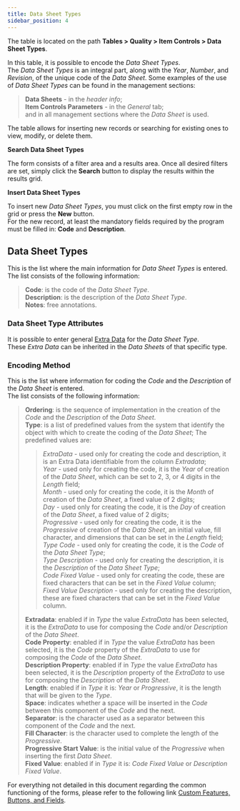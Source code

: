 ```yaml
---
title: Data Sheet Types
sidebar_position: 4
---
```


The table is located on the path **Tables > Quality > Item Controls > Data Sheet Types**.

In this table, it is possible to encode the *Data Sheet Types*.   
The *Data Sheet Types* is an integral part, along with the *Year*, *Number*, and *Revision*, of the unique code of the *Data Sheet*. 
Some examples of the use of *Data Sheet Types* can be found in the management sections:
> **Data Sheets** - in the *header info*;   
> **Item Controls Parameters** - in the *General* tab;   
and in all management sections where the *Data Sheet* is used.

The table allows for inserting new records or searching for existing ones to view, modify, or delete them.

**Search Data Sheet Types**

The form consists of a filter area and a results area. Once all desired filters are set, simply click the **Search** button to display the results within the results grid.

**Insert Data Sheet Types**

To insert new *Data Sheet Types*, you must click on the first empty row in the grid or press the **New** button.   
For the new record, at least the mandatory fields required by the program must be filled in: **Code** and **Description**.

## Data Sheet Types

This is the list where the main information for *Data Sheet Types* is entered.   
The list consists of the following information:   
> **Code**: is the code of the *Data Sheet Type*.   
> **Description**: is the description of the *Data Sheet Type*.   
> **Notes**: free annotations.

### Data Sheet Type Attributes

It is possible to enter general [Extra Data](/docs/configurations/utility/extra-data/extradata/search-extradata) for the *Data Sheet Type*.   
These *Extra Data* can be inherited in the *Data Sheets* of that specific type.   

### Encoding Method 

This is the list where information for coding the *Code* and the *Description* of the *Data Sheet* is entered.   
The list consists of the following information:   
> **Ordering**: is the sequence of implementation in the creation of the *Code* and the *Description* of the *Data Sheet*.   
> **Type**: is a list of predefined values from the system that identify the object with which to create the coding of the *Data Sheet*; The predefined values are:   
>> *ExtraData* - used only for creating the code and description, it is an Extra Data identifiable from the column *Extradata*;   
>> *Year* - used only for creating the code, it is the *Year* of creation of the *Data Sheet*, which can be set to 2, 3, or 4 digits in the *Length* field;   
>> *Month* - used only for creating the code, it is the *Month* of creation of the *Data Sheet*, a fixed value of 2 digits;   
>> *Day* - used only for creating the code, it is the *Day* of creation of the *Data Sheet*, a fixed value of 2 digits;   
>> *Progressive* - used only for creating the code, it is the *Progressive* of creation of the *Data Sheet*, an initial value, fill character, and dimensions that can be set in the *Length* field;   
>> *Type Code* - used only for creating the code, it is the *Code* of the *Data Sheet Type*;   
>> *Type Description* - used only for creating the description, it is the *Description* of the *Data Sheet Type*;   
>> *Code Fixed Value* - used only for creating the code, these are fixed characters that can be set in the *Fixed Value* column;   
>> *Fixed Value Description* - used only for creating the description, these are fixed characters that can be set in the *Fixed Value* column.   
>
> **Extradata**: enabled if in *Type* the value *ExtraData* has been selected, it is the *ExtraData* to use for composing the *Code* and/or *Description* of the *Data Sheet*.   
> **Code Property**: enabled if in *Type* the value *ExtraData* has been selected, it is the *Code* property of the *ExtraData* to use for composing the *Code* of the *Data Sheet*.   
> **Description Property**: enabled if in *Type* the value *ExtraData* has been selected, it is the *Description* property of the *ExtraData* to use for composing the *Description* of the *Data Sheet*.   
> **Length**: enabled if in *Type* it is: *Year* or *Progressive*, it is the length that will be given to the *Type*.   
> **Space**: indicates whether a space will be inserted in the *Code* between this component of the *Code* and the next.   
> **Separator**: is the character used as a separator between this component of the *Code* and the next.   
> **Fill Character**: is the character used to complete the length of the *Progressive*.   
> **Progressive Start Value**: is the initial value of the *Progressive* when inserting the first *Data Sheet*.   
> **Fixed Value**: enabled if in *Type* it is: *Code Fixed Value* or *Description Fixed Value*.   

For everything not detailed in this document regarding the common functioning of the forms, please refer to the following link [Custom Features, Buttons, and Fields](/docs/guide/common).